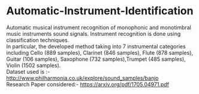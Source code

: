 # Automatic-Instrument-Identification
Automatic musical instrument recognition of monophonic and monotimbral music instruments sound signals. Instrument recognition is done using classification techniques. <br />
In particular, the developed method taking into 7 instrumental categories including Cello  (889 samples), Clarinet (846 samples), Flute (878 samples), Guitar (106 samples), Saxophone (732 samples),Trumpet (485 samples), Violin (1502 samples). <br />
Dataset used is :- http://www.philharmonia.co.uk/explore/sound_samples/banjo <br />
Research Paper considered:- https://arxiv.org/pdf/1705.04971.pdf <br />

